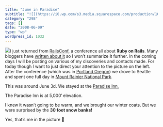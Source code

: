 ```yaml
---
title: "June in Paradise"
subtitle: "![](https://i0.wp.com/s3.media.squarespace.com/production/1075723/12829350/wp-content/uploads/imagew..."
category: "298"
tags: []
date: "2008-06-09"
type: "wp"
wordpress_id: 1032
---
```

![](https://i0.wp.com/s3.media.squarespace.com/production/1075723/12829350/wp-content/uploads/imagewell//paradise.jpg?resize=198%2C331)I just returned from [RailsConf](http://en.oreilly.com/rails2008/public/content/home), a conference all about **Ruby on Rails**. Many bloggers have [written about it](http://www.oreillynet.com/pub/feed/89) so I won’t summarize it further. In the coming days I will be posting on various of my discoveries and contacts made.
For today though I want to just direct your attention to the picture on the left. After the conference (which was in [Portland Oregon](/2008/06/01/portland-or-smokes/)) we drove to Seattle and spent one full day in [Mount Rainier National Park](http://www.nps.gov/mora/).

This was around June 3d. We stayed at the [Paradise Inn.](http://rainier.guestservices.com/)

The Paradise Inn is at 5,000′ elevation.

I knew it wasn’t going to be warm, and we brought our winter coats. But we were surprised by the **30 foot snow banks!**

Yes, that’s me in the picture 🙂